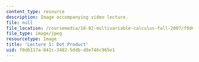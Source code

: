 ```yaml
---
content_type: resource
description: Image accompanying video lecture.
file: null
file_location: /coursemedia/18-02-multivariable-calculus-fall-2007/f0d6117a041c34825ddbd8e746c965e1_01.jpg
file_type: image/jpeg
resourcetype: Image
title: 'Lecture 1: Dot Product'
uid: f0d6117a-041c-3482-5ddb-d8e746c965e1
---
```

